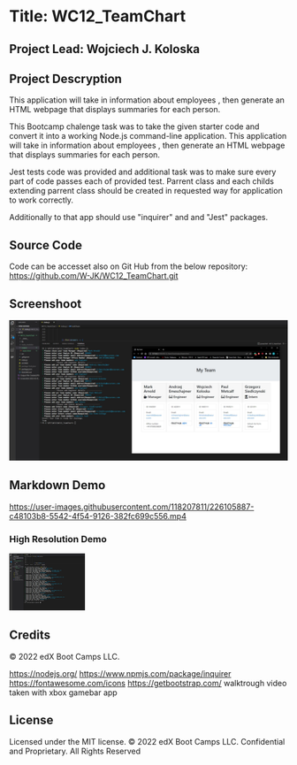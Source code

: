 #  Title: WC12_TeamChart

## Project Lead: Wojciech J. Koloska

## Project Descryption

This application will take in information about employees , then generate an HTML webpage that displays summaries for each person.

This Bootcamp chalenge task was to take the given starter code and convert it into a working Node.js command-line application.
This application will take in information about employees , then generate an HTML webpage that displays summaries for each person.

  Jest tests code was provided and additional task was to make sure every part of code passes each of provided test.
  Parrent class and each childs extending parrent class should be created in requested way for application to work correctly.

Additionally to that app should use "inquirer" and and "Jest" packages. 


## Source Code 

Code can be accesset also on Git Hub from the below repository: 
https://github.com/W-JK/WC12_TeamChart.git

## Screenshoot 

![Terminal with visible web](./assets/LiveSite%20with%20Terminal%20Output.JPG)


## Markdown Demo 


https://user-images.githubusercontent.com/118207811/226105887-c48103b8-5542-4f54-9126-382fc699c556.mp4


### High Resolution Demo 

[![High Resolution Demo](./assets/Demo%20thumbial.png)](./assets/WC12_TeamChart%20walktrough%20_Trim.mp4)

## Credits

© 2022 edX Boot Camps LLC.

https://nodejs.org/
https://www.npmjs.com/package/inquirer
https://fontawesome.com/icons 
https://getbootstrap.com/
walktrough video taken with xbox gamebar app

## License 

Licensed under the MIT license.
© 2022 edX Boot Camps LLC. Confidential and Proprietary. All Rights Reserved


